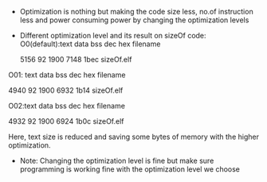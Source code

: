 * Optimization is nothing but making the code size less, no.of instruction less and power consuming power by changing the optimization levels

* Different optimization level and its result on sizeOf code:
O0(default):text    data     bss     dec     hex filename

   5156      92    1900    7148    1bec sizeOf.elf

O01: text    data     bss     dec     hex filename

   4940      92    1900    6932    1b14 sizeOf.elf

O02:text    data     bss     dec     hex filename

   4932      92    1900    6924    1b0c sizeOf.elf

Here, text size is reduced and saving some bytes of memory with the higher optimization.

* Note: Changing the optimization level is fine but make sure programming is working fine with the optimization level we choose

